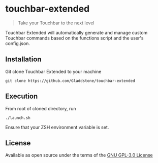 # touchbar-extended
> Take your Touchbar to the next level

Touchbar Extended will automatically generate and manage custom Touchbar commands based on the functions script and the user's config.json.

## Installation

Git clone Touchbar Extended to your machine

```
git clone https://github.com/Gladdstone/touchbar-extended
```

## Execution

From root of cloned directory, run

`./launch.sh`

Ensure that your ZSH environment variable is set.

## License

Available as open source under the terms of the [GNU GPL-3.0 License](https://opensource.org/licenses/GPL-3.0)
